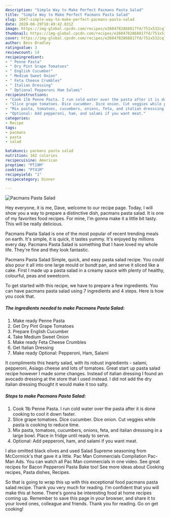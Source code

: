```yaml
---
description: "Simple Way to Make Perfect Pacmans Pasta Salad"
title: "Simple Way to Make Perfect Pacmans Pasta Salad"
slug: 1047-simple-way-to-make-perfect-pacmans-pasta-salad
date: 2020-08-29T10:49:42.831Z
image: https://img-global.cpcdn.com/recipes/e2604782868817fd/751x532cq70/pacmans-pasta-salad-recipe-main-photo.jpg
thumbnail: https://img-global.cpcdn.com/recipes/e2604782868817fd/751x532cq70/pacmans-pasta-salad-recipe-main-photo.jpg
cover: https://img-global.cpcdn.com/recipes/e2604782868817fd/751x532cq70/pacmans-pasta-salad-recipe-main-photo.jpg
author: Bess Bradley
ratingvalue: 3
reviewcount: 14
recipeingredient:
- " Penne Pasta"
- " Dry Pint Grape Tomatoes"
- " English Cucumber"
- " Medium Sweet Onion"
- " Feta Cheese Crumbles"
- " Italian Dressing"
- " Optional Pepperoni Ham Salami"
recipeinstructions:
- "Cook 1lb Penne Pasta. I run cold water over the pasta after it is done cooking to cool it down faster."
- "Slice grape tomatoes. Dice cucumber. Dice onion. Cut veggies while pasta is cooking to reduce time."
- "Mix pasta, tomatoes, cucumbers, onions, feta, and italian dresssing in a large bowl. Place in fridge until ready to serve."
- "Optional: Add pepperoni, ham, and salami if you want meat."
categories:
- Recipe
tags:
- pacmans
- pasta
- salad

katakunci: pacmans pasta salad 
nutrition: 162 calories
recipecuisine: American
preptime: "PT19M"
cooktime: "PT41M"
recipeyield: "1"
recipecategory: Dinner

---
```



![Pacmans Pasta Salad](https://img-global.cpcdn.com/recipes/e2604782868817fd/751x532cq70/pacmans-pasta-salad-recipe-main-photo.jpg)

Hey everyone, it is me, Dave, welcome to our recipe page. Today, I will show you a way to prepare a distinctive dish, pacmans pasta salad. It is one of my favorites food recipes. For mine, I'm gonna make it a little bit tasty. This will be really delicious.

Pacmans Pasta Salad is one of the most popular of recent trending meals on earth. It's simple, it is quick, it tastes yummy. It's enjoyed by millions every day. Pacmans Pasta Salad is something that I have loved my whole life. They're fine and they look fantastic.

Pacmans Pasta Salad Simple, quick, and easy pasta salad recipe. You could also pour it all into one large mould or bundt pan, and serve it sliced like a cake. First I made up a pasta salad in a creamy sauce with plenty of healthy, colourful, peas and sweetcorn.


To get started with this recipe, we have to prepare a few ingredients. You can have pacmans pasta salad using 7 ingredients and 4 steps. Here is how you cook that.

<!--inarticleads1-->

##### The ingredients needed to make Pacmans Pasta Salad:

1. Make ready  Penne Pasta
1. Get  Dry Pint Grape Tomatoes
1. Prepare  English Cucumber
1. Take  Medium Sweet Onion
1. Make ready  Feta Cheese Crumbles
1. Get  Italian Dressing
1. Make ready  Optional: Pepperoni, Ham, Salami


It compliments this hearty salad, with its robust ingredients - salami, pepperoni, Asiago cheese and lots of tomatoes. Great start up pasta salad recipe however I made some changes. Instead of italian dressing I found an avocado dressing at the store that I used instead. I did not add the dry italian dressing thought it would make it too salty. 

<!--inarticleads2-->

##### Steps to make Pacmans Pasta Salad:

1. Cook 1lb Penne Pasta. I run cold water over the pasta after it is done cooking to cool it down faster.
1. Slice grape tomatoes. Dice cucumber. Dice onion. Cut veggies while pasta is cooking to reduce time.
1. Mix pasta, tomatoes, cucumbers, onions, feta, and italian dresssing in a large bowl. Place in fridge until ready to serve.
1. Optional: Add pepperoni, ham, and salami if you want meat.


I also omitted black olives and used Salad Supreme seasoning from McCormick&#39;s that gave it a little. Pac Man Commercials Compilation Pac-Man Ads. You can watch all Pac Man commercials in one video. See great recipes for Bacon Pepperoni Pasta Bake too! See more ideas about Cooking recipes, Pasta dishes, Recipes. 

So that is going to wrap this up with this exceptional food pacmans pasta salad recipe. Thank you very much for reading. I'm confident that you will make this at home. There's gonna be interesting food at home recipes coming up. Remember to save this page in your browser, and share it to your loved ones, colleague and friends. Thank you for reading. Go on get cooking!
